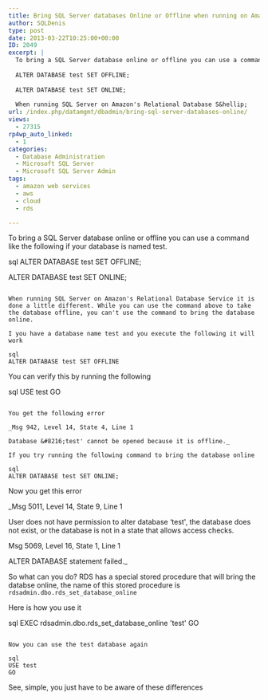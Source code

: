 ```yaml
---
title: Bring SQL Server databases Online or Offline when running on Amazon RDS
author: SQLDenis
type: post
date: 2013-03-22T10:25:00+00:00
ID: 2049
excerpt: |
  To bring a SQL Server database online or offline you can use a command like the following if your database is named test.
  
  ALTER DATABASE test SET OFFLINE;
  
  ALTER DATABASE test SET ONLINE;
  
  When running SQL Server on Amazon's Relational Database S&hellip;
url: /index.php/datamgmt/dbadmin/bring-sql-server-databases-online/
views:
  - 27315
rp4wp_auto_linked:
  - 1
categories:
  - Database Administration
  - Microsoft SQL Server
  - Microsoft SQL Server Admin
tags:
  - amazon web services
  - aws
  - cloud
  - rds

---
```

To bring a SQL Server database online or offline you can use a command like the following if your database is named test.

sql
ALTER DATABASE test SET OFFLINE;

ALTER DATABASE test SET ONLINE;
```

When running SQL Server on Amazon's Relational Database Service it is done a little different. While you can use the command above to take the database offline, you can't use the command to bring the database online.

I you have a database name test and you execute the following it will work

sql
ALTER DATABASE test SET OFFLINE
```

You can verify this by running the following

sql
USE test
GO
```

You get the following error

_Msg 942, Level 14, State 4, Line 1
  
Database &#8216;test' cannot be opened because it is offline._

If you try running the following command to bring the database online

sql
ALTER DATABASE test SET ONLINE;
```

Now you get this error

_Msg 5011, Level 14, State 9, Line 1
  
User does not have permission to alter database &#8216;test', the database does not exist, or the database is not in a state that allows access checks.
  
Msg 5069, Level 16, State 1, Line 1
  
ALTER DATABASE statement failed._

So what can you do? RDS has a special stored procedure that will bring the databse online, the name of this stored procedure is `rdsadmin.dbo.rds_set_database_online`

Here is how you use it

sql
EXEC rdsadmin.dbo.rds_set_database_online  'test'
GO
```

Now you can use the test database again

sql
USE test
GO
```

See, simple, you just have to be aware of these differences